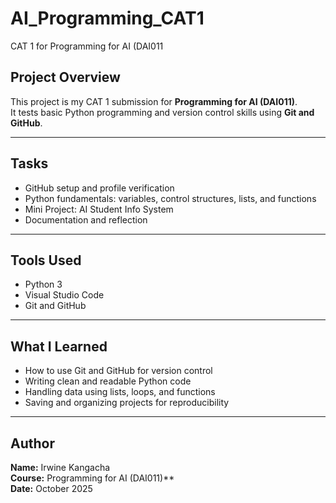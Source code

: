 # AI_Programming_CAT1
CAT 1 for Programming for AI (DAI011

## Project Overview
This project is my CAT 1 submission for **Programming for AI (DAI011)**.  
It tests basic Python programming and version control skills using **Git and GitHub**.

---

## Tasks
- GitHub setup and profile verification  
- Python fundamentals: variables, control structures, lists, and functions  
- Mini Project: AI Student Info System  
- Documentation and reflection

---

## Tools Used
- Python 3  
- Visual Studio Code  
- Git and GitHub  

---

## What I Learned
- How to use Git and GitHub for version control  
- Writing clean and readable Python code  
- Handling data using lists, loops, and functions  
- Saving and organizing projects for reproducibility  

---

## Author
**Name:** Irwine Kangacha  
**Course:** Programming for AI (DAI011)**  
**Date:** October 2025  
